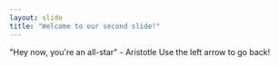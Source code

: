 ```yaml
---
layout: slide
title: "Welcome to our second slide!"
---
```

"Hey now, you're an all-star" - Aristotle 
Use the left arrow to go back!
